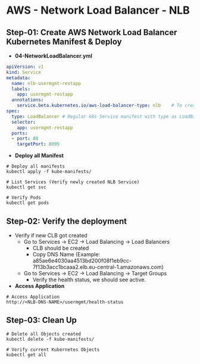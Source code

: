  # AWS - Network Load Balancer - NLB

## Step-01: Create AWS Network Load Balancer Kubernetes Manifest & Deploy
- **04-NetworkLoadBalancer.yml**
```yml
apiVersion: v1
kind: Service
metadata:
  name: nlb-usermgmt-restapp
  labels:
    app: usermgmt-restapp
  annotations:
    service.beta.kubernetes.io/aws-load-balancer-type: nlb    # To create Network Load Balancer
spec:
  type: LoadBalancer # Regular k8s Service manifest with type as LoadBalancer
  selector:
    app: usermgmt-restapp
  ports:
  - port: 80
    targetPort: 8095
```
- **Deploy all Manifest**
```
# Deploy all manifests
kubectl apply -f kube-manifests/

# List Services (Verify newly created NLB Service)
kubectl get svc

# Verify Pods
kubectl get pods
```

## Step-02: Verify the deployment
- Verify if new CLB got created
  - Go to  Services -> EC2 -> Load Balancing -> Load Balancers
    - CLB should be created
    - Copy DNS Name (Example: a85ae6e4030aa4513bd200f08f1eb9cc-7f13b3acc1bcaaa2.elb.eu-central-1.amazonaws.com)
  - Go to  Services -> EC2 -> Load Balancing -> Target Groups
    - Verify the health status, we should see active.
- **Access Application**
```
# Access Application
http://<NLB-DNS-NAME>/usermgmt/health-status
```

## Step-03: Clean Up
```
# Delete all Objects created
kubectl delete -f kube-manifests/

# Verify current Kubernetes Objects
kubectl get all
```
